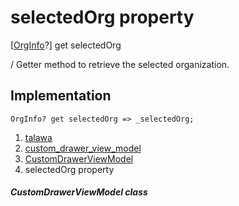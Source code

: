 
<div>

# selectedOrg property

</div>



[[OrgInfo](../../models_organization_org_info/OrgInfo-class.html)?]
get selectedOrg



/ Getter method to retrieve the selected organization.



## Implementation

``` language-dart
OrgInfo? get selectedOrg => _selectedOrg;
```








1.  [talawa](../../index.html)
2.  [custom_drawer_view_model](../../view_model_widgets_view_models_custom_drawer_view_model/)
3.  [CustomDrawerViewModel](../../view_model_widgets_view_models_custom_drawer_view_model/CustomDrawerViewModel-class.html)
4.  selectedOrg property

##### CustomDrawerViewModel class







